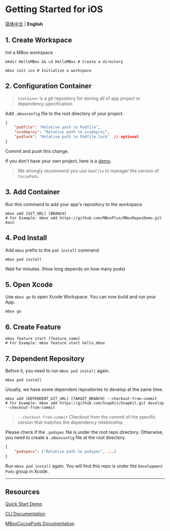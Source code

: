 # Getting Started for iOS

[简体中文](https://github.com/MBoxPlus/mbox/wiki/Getting-Started-iOS-cn) | **English**

## 1. Create Workspace

Init a MBox workspace

```shell
mkdir HelloMBox && cd HelloMBox # Create a directory

mbox init ios # Initialize a workspace
```

## 2. Configuration Container
> `Container` is a git repository for storing all of app project or dependency specification. 

Add `.mboxconfig` file to the root directory of your project.

```JSON
{
    "podfile": "Relative path to Podfile",
    "xcodeproj": "Relative path to xcodeproj",
    "podlock": "Relative path to Podfile.lock"  // optional
}
```

Commit and push this change.

If you don't have your own project, here is a [demo](https://github.com/MBoxPlus/MBoxReposDemo/blob/main/.mboxconfig).

> We strongly recommend you use `Gemfile` to manager the version of `CocoaPods`.

## 3. Add Container

Run this command to add your app's repository to the workspace.

```shell
mbox add [GIT_URL] [BRANCH]
# For Example: mbox add https://github.com/MBoxPlus/MBoxReposDemo.git main
```

## 4. Pod Install

Add `mbox` prefix to the `pod install` command.

```shell
mbox pod install
```

Wait for minutes. (How long depends on how many pods)

## 5. Open Xcode

Use `mbox go` to open Xcode Workspace. You can now build and run your App.

```shell
mbox go
```

## 6. Create Feature

```shell
mbox feature start [feature_name]
# For Example: mbox feature start hello_mbox
```

## 7. Dependent Repository

Before it, you need to run `mbox pod install` again.

```shell
mbox pod install
```

Usually, we have some dependent repositories to develop at the same time.

```shell
mbox add [DEPENDENT_GIT_URL] [TARGET_BRANCH] --checkout-from-commit
# For Example: mbox add https://github.com/SnapKit/SnapKit.git develop --checkout-from-commit
```

> `--checkout-from-commit` Checkout from the commit of the specific version that matches the dependency relationship.

Please check if the `.podspec` file is under the root repo directory. Otherwise, you need to create a `.mboxconfig` file at the root directory.

```JSON
{
    "podspecs": ["Relative path to podspec", ...]
}
```

Run `mbox pod install` again. You will find this repo is under the `Development Pods` group in Xcode.

---

## Resources

[Quick Start Demo](Quick-Start-Demo-iOS)

[CLI Documentation](https://github.com/MBoxPlus/mbox/wiki/CLI-documentation)

[MBoxCocoaPods Documentation](https://github.com/MBoxPlus/mbox-cocoapods)